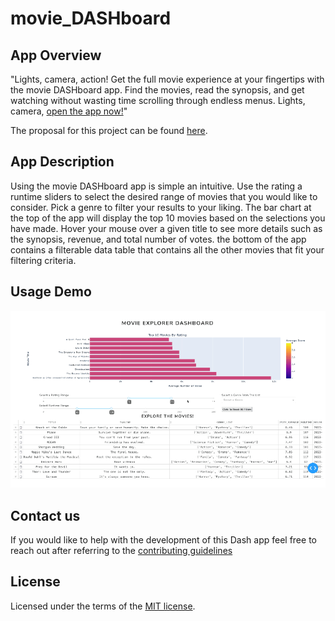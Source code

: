 # movie_DASHboard

## App Overview

"Lights, camera, action! Get the full movie experience at your fingertips with the movie DASHboard app. Find the movies, read the synopsis, and get watching without wasting time scrolling through endless menus. Lights, camera, [open the app now!](https://movie-dashboard.onrender.com)"

The proposal for this project can be found [here](PROPOSAL.md).

## App Description

Using the movie DASHboard app is simple an intuitive. Use the rating a runtime sliders to select the desired range of movies that you would like to consider. Pick a genre to filter your results to your liking. The bar chart at the top of the app will display the top 10 movies based on the selections you have made. Hover your mouse over a given title to see more details such as the synopsis, revenue, and total number of votes. the bottom of the app contains a filterable data table that contains all the other movies that fit your filtering criteria.

## Usage Demo

![](assets/dash-app-demo.gif)

## Contact us

If you would like to help with the development of this Dash app feel free to reach out after referring to the [contributing guidelines](CONTRIBUTING.md)

## License

Licensed under the terms of the [MIT license](LICENSE).
